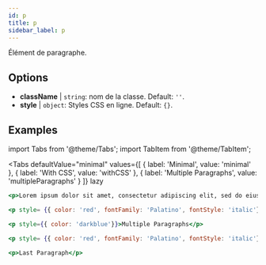 ```yaml
---
id: p
title: p
sidebar_label: p
---
```


Élément de paragraphe.

## Options

* __className__ | `string`: nom de la classe. Default: `''`.
* __style__ | `object`: Styles CSS en ligne. Default: `{}`.


## Examples

import Tabs from '@theme/Tabs';
import TabItem from '@theme/TabItem';

<Tabs
    defaultValue="minimal"
    values={[
        { label: 'Minimal', value: 'minimal' },
        { label: 'With CSS', value: 'withCSS' },
        { label: 'Multiple Paragraphs', value: 'multipleParagraphs' }
    ]}
    lazy
>

<TabItem value="minimal">

```jsx live
<p>Lorem ipsum dolor sit amet, consectetur adipiscing elit, sed do eiusmod tempor incididunt ut labore et dolore magna aliqua. Ut enim ad minim veniam, quis nostrud exercitation ullamco laboris nisi ut aliquip ex ea commodo consequat. Duis aute irure dolor in reprehenderit in voluptate velit esse cillum dolore eu fugiat nulla pariatur. Excepteur sint occaecat cupidatat non proident, sunt in culpa qui officia deserunt mollit anim id est laborum.</p>
```

</TabItem>

<TabItem value="withCSS">

```jsx live
<p style= {{ color: 'red', fontFamily: 'Palatino', fontStyle: 'italic'}}>Lorem ipsum dolor sit amet, consectetur adipiscing elit, sed do eiusmod tempor incididunt ut labore et dolore magna aliqua. Ut enim ad minim veniam, quis nostrud exercitation ullamco laboris nisi ut aliquip ex ea commodo consequat. Duis aute irure dolor in reprehenderit in voluptate velit esse cillum dolore eu fugiat nulla pariatur. Excepteur sint occaecat cupidatat non proident, sunt in culpa qui officia deserunt mollit anim id est laborum.</p>
```
</TabItem>

<TabItem value="multipleParagraphs">

```jsx live
<p style={{ color: 'darkblue'}}>Multiple Paragraphs</p>

<p style= {{ color: 'red', fontFamily: 'Palatino', fontStyle: 'italic'}}>Lorem ipsum dolor sit amet, consectetur adipiscing elit, sed do eiusmod tempor incididunt ut labore et dolore magna aliqua. Ut enim ad minim veniam, quis nostrud exercitation ullamco laboris nisi ut aliquip ex ea commodo consequat. Duis aute irure dolor in reprehenderit in voluptate velit esse cillum dolore eu fugiat nulla pariatur. Excepteur sint occaecat cupidatat non proident, sunt in culpa qui officia deserunt mollit anim id est laborum.</p>

<p>Last Paragraph</p>
```
</TabItem>

</Tabs>
